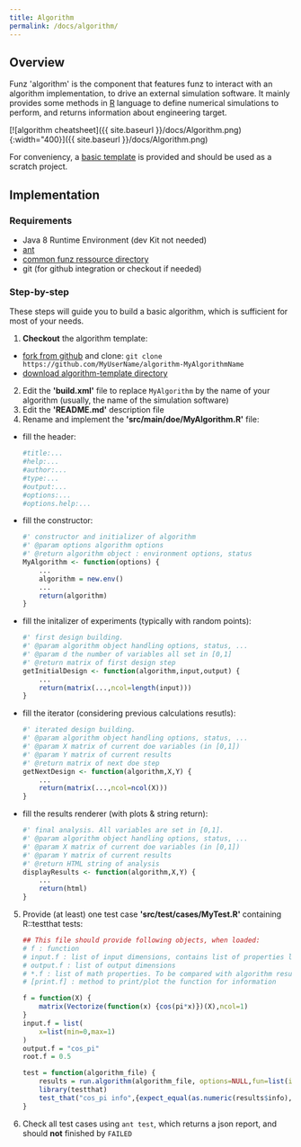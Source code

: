 ```yaml
---
title: Algorithm
permalink: /docs/algorithm/
---
```


## Overview

Funz 'algorithm' is the component that features funz to interact with an algorithm implementation, to drive an external simulation software.
It mainly provides some methods in [R](http://www.r-project.org) language to define numerical simulations to perform, and returns information about engineering target.

[![algorithm cheatsheet]({{ site.baseurl }}/docs/Algorithm.png){:width="400}]({{ site.baseurl }}/docs/Algorithm.png)


For conveniency, a [basic template](https://github.com/Funz/algorithm-template) is provided and should be used as a scratch project.

## Implementation

### Requirements

* Java 8 Runtime Environment (dev Kit not needed)
* [ant](http://ftp.heanet.ie/mirrors/www.apache.org/dist//ant/binaries/apache-ant-1.10.6-bin.zip)
* [common funz ressource directory](https://github.com/Funz/funz-profile/archive/master.zip)
* git (for github integration or checkout if needed)

### Step-by-step

These steps will guide you to build a basic algorithm, which is sufficient for most of your needs.

1. __Checkout__ the algorithm template: 
  * [fork from github](https://github.com/Funz/algorithmn-template/generate) and clone: `git clone https://github.com/MyUserName/algorithm-MyAlgorithmName`
  * [download algorithm-template directory](https://github.com/Funz/algorithm-template/archive/master.zip)
2. Edit the __'build.xml'__ file to replace `MyAlgorithm` by the name of your algorithm (usually, the name of the simulation software)
3. Edit the __'README.md'__ description file
4. Rename and implement the __'src/main/doe/MyAlgorithm.R'__ file:
  * fill the header:
    ```r
    #title:...
    #help:...
    #author:...
    #type:...
    #output:...
    #options:...
    #options.help:...
    ```
  * fill the constructor:
    ```r
    #' constructor and initializer of algorithm
    #' @param options algorithm options
    #' @return algorithm object : environment options, status
    MyAlgorithm <- function(options) {
        ...
        algorithm = new.env()
        ...
        return(algorithm)
    }
    ```
  * fill the initalizer of experiments (typically with random points):
    ```r
    #' first design building.
    #' @param algorithm object handling options, status, ...
    #' @param d the number of variables all set in [0,1]
    #' @return matrix of first design step
    getInitialDesign <- function(algorithm,input,output) {
        ...
        return(matrix(...,ncol=length(input)))
    }
    ```
  * fill the iterator (considering previous calculations resutls):
    ```r
    #' iterated design building.
    #' @param algorithm object handling options, status, ...
    #' @param X matrix of current doe variables (in [0,1])
    #' @param Y matrix of current results
    #' @return matrix of next doe step
    getNextDesign <- function(algorithm,X,Y) {
        ...
        return(matrix(...,ncol=ncol(X)))
    }
    ```
  * fill the results renderer (with plots & string return):
    ```r
    #' final analysis. All variables are set in [0,1].
    #' @param algorithm object handling options, status, ...
    #' @param X matrix of current doe variables (in [0,1])
    #' @param Y matrix of current results
    #' @return HTML string of analysis
    displayResults <- function(algorithm,X,Y) {
        ...
        return(html)
    }
    ```
5. Provide (at least) one test case __'src/test/cases/MyTest.R'__ containing R::testthat tests:
    ```r
    ## This file should provide following objects, when loaded:
    # f : function
    # input.f : list of input dimensions, contains list of properties like lower & upper bounds of each dimensions
    # output.f : list of output dimensions
    # *.f : list of math properties. To be compared with algorithm results
    # [print.f] : method to print/plot the function for information
    
    f = function(X) {
        matrix(Vectorize(function(x) {cos(pi*x)})(X),ncol=1)
    }
    input.f = list(
        x=list(min=0,max=1)
    )
    output.f = "cos_pi"
    root.f = 0.5
    
    test = function(algorithm_file) {
        results = run.algorithm(algorithm_file, options=NULL,fun=list(input=input.f,output=output.f,fun=f))
        library(testthat)
        test_that("cos_pi info",{expect_equal(as.numeric(results$info),root.f,tolerance = .0001)})
    }
    ```
6. Check all test cases using `ant test`, which returns a json report, and should __not__ finished by `FAILED`
